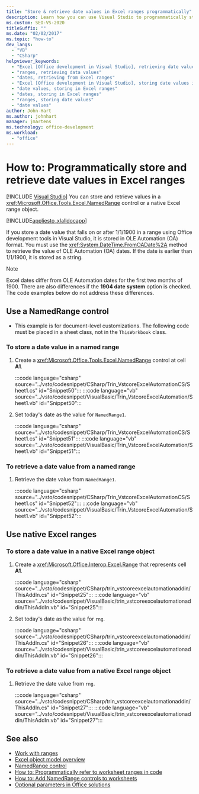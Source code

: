 ```yaml
---
title: "Store & retrieve date values in Excel ranges programmatically"
description: Learn how you can use Visual Studio to programmatically store and retrieve date values in Microsoft Excel ranges.
ms.custom: SEO-VS-2020
titleSuffix: ""
ms.date: "02/02/2017"
ms.topic: "how-to"
dev_langs:
  - "VB"
  - "CSharp"
helpviewer_keywords:
  - "Excel [Office development in Visual Studio], retrieving date values from ranges"
  - "ranges, retrieving data values"
  - "dates, retrieving from Excel ranges"
  - "Excel [Office development in Visual Studio], storing date values in ranges"
  - "date values, storing in Excel ranges"
  - "dates, storing in Excel ranges"
  - "ranges, storing date values"
  - "date values"
author: John-Hart
ms.author: johnhart
manager: jmartens
ms.technology: office-development
ms.workload:
  - "office"
---
```

# How to: Programmatically store and retrieve date values in Excel ranges

 [!INCLUDE [Visual Studio](~/includes/applies-to-version/vs-not-mac.md)]
  You can store and retrieve values in a <xref:Microsoft.Office.Tools.Excel.NamedRange> control or a native Excel range object.

 [!INCLUDE[appliesto_xlalldocapp](../vsto/includes/appliesto-xlalldocapp-md.md)]

 If you store a date value that falls on or after 1/1/1900 in a range using Office development tools in Visual Studio, it is stored in OLE Automation (OA) format. You must use the <xref:System.DateTime.FromOADate%2A> method to retrieve the value of OLE Automation (OA) dates. If the date is earlier than 1/1/1900, it is stored as a string.

> [!NOTE]
> Excel dates differ from OLE Automation dates for the first two months of 1900. There are also differences if the **1904 date system** option is checked. The code examples below do not address these differences.

## Use a NamedRange control

- This example is for document-level customizations. The following code must be placed in a sheet class, not in the `ThisWorkbook` class.

### To store a date value in a named range

1. Create a <xref:Microsoft.Office.Tools.Excel.NamedRange> control at cell **A1**.

     :::code language="csharp" source="../vsto/codesnippet/CSharp/Trin_VstcoreExcelAutomationCS/Sheet1.cs" id="Snippet50":::
     :::code language="vb" source="../vsto/codesnippet/VisualBasic/Trin_VstcoreExcelAutomation/Sheet1.vb" id="Snippet50":::

2. Set today's date as the value for `NamedRange1`.

     :::code language="csharp" source="../vsto/codesnippet/CSharp/Trin_VstcoreExcelAutomationCS/Sheet1.cs" id="Snippet51":::
     :::code language="vb" source="../vsto/codesnippet/VisualBasic/Trin_VstcoreExcelAutomation/Sheet1.vb" id="Snippet51":::

### To retrieve a date value from a named range

1. Retrieve the date value from `NamedRange1`.

     :::code language="csharp" source="../vsto/codesnippet/CSharp/Trin_VstcoreExcelAutomationCS/Sheet1.cs" id="Snippet52":::
     :::code language="vb" source="../vsto/codesnippet/VisualBasic/Trin_VstcoreExcelAutomation/Sheet1.vb" id="Snippet52":::

## Use native Excel ranges

### To store a date value in a native Excel range object

1. Create a <xref:Microsoft.Office.Interop.Excel.Range> that represents cell **A1**.

     :::code language="csharp" source="../vsto/codesnippet/CSharp/trin_vstcoreexcelautomationaddin/ThisAddIn.cs" id="Snippet25":::
     :::code language="vb" source="../vsto/codesnippet/VisualBasic/trin_vstcoreexcelautomationaddin/ThisAddIn.vb" id="Snippet25":::

2. Set today's date as the value for `rng`.

     :::code language="csharp" source="../vsto/codesnippet/CSharp/trin_vstcoreexcelautomationaddin/ThisAddIn.cs" id="Snippet26":::
     :::code language="vb" source="../vsto/codesnippet/VisualBasic/trin_vstcoreexcelautomationaddin/ThisAddIn.vb" id="Snippet26":::

### To retrieve a date value from a native Excel range object

1. Retrieve the date value from `rng`.

     :::code language="csharp" source="../vsto/codesnippet/CSharp/trin_vstcoreexcelautomationaddin/ThisAddIn.cs" id="Snippet27":::
     :::code language="vb" source="../vsto/codesnippet/VisualBasic/trin_vstcoreexcelautomationaddin/ThisAddIn.vb" id="Snippet27":::

## See also
- [Work with ranges](../vsto/working-with-ranges.md)
- [Excel object model overview](../vsto/excel-object-model-overview.md)
- [NamedRange control](../vsto/namedrange-control.md)
- [How to: Programmatically refer to worksheet ranges in code](../vsto/how-to-programmatically-refer-to-worksheet-ranges-in-code.md)
- [How to: Add NamedRange controls to worksheets](../vsto/how-to-add-namedrange-controls-to-worksheets.md)
- [Optional parameters in Office solutions](../vsto/optional-parameters-in-office-solutions.md)
